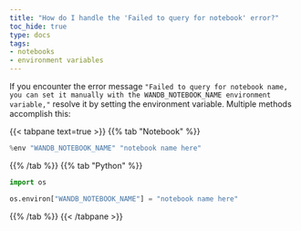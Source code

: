 ```yaml
---
title: "How do I handle the 'Failed to query for notebook' error?"
toc_hide: true
type: docs
tags:
- notebooks
- environment variables
---
```


If you encounter the error message `"Failed to query for notebook name, you can set it manually with the WANDB_NOTEBOOK_NAME environment variable,"` resolve it by setting the environment variable. Multiple methods accomplish this:

{{< tabpane text=true >}}
{{% tab "Notebook" %}}
```python
%env "WANDB_NOTEBOOK_NAME" "notebook name here"
```
{{% /tab %}}
{{% tab "Python" %}}
```python
import os

os.environ["WANDB_NOTEBOOK_NAME"] = "notebook name here"
```
{{% /tab %}}
{{< /tabpane >}}